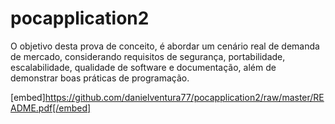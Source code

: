 # pocapplication2
O objetivo desta prova de conceito, é abordar um cenário real de demanda de mercado, considerando requisitos de segurança, portabilidade, escalabilidade, qualidade de software e documentação, além de demonstrar boas práticas de programação.

[embed]https://github.com/danielventura77/pocapplication2/raw/master/README.pdf[/embed]
